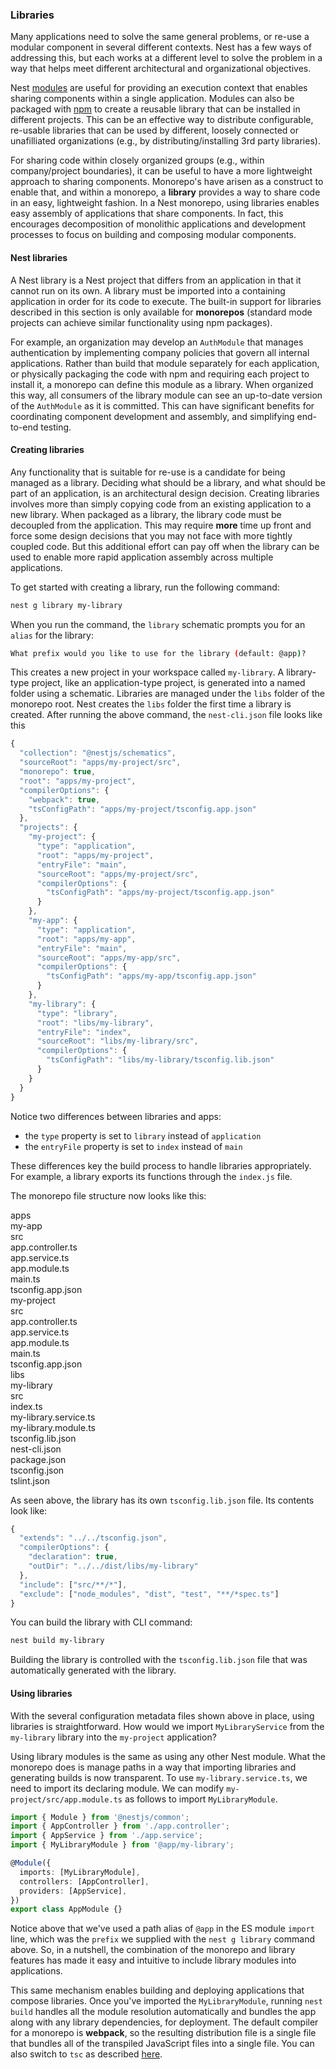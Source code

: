 ### Libraries

Many applications need to solve the same general problems, or re-use a modular component in several different contexts.  Nest has a few ways of addressing this, but each works at a different level to solve the problem in a way that helps meet different architectural and organizational objectives.

Nest [modules](/modules) are useful for providing an execution context that enables sharing components within a single application.  Modules can also be packaged with [npm](https://npmjs.com) to create a reusable library that can be installed in different projects.  This can be an effective way to distribute configurable, re-usable libraries that can be used by different, loosely connected or unafilliated organizations (e.g., by distributing/installing 3rd party libraries).

For sharing code within closely organized groups (e.g., within company/project boundaries), it can be useful to have a more lightweight approach to sharing components.  Monorepo's have arisen as a construct to enable that, and within a monorepo, a **library** provides a way to share code in an easy, lightweight fashion.  In a Nest monorepo, using libraries enables easy assembly of applications that share components.  In fact, this encourages decomposition of monolithic applications and development processes to focus on building and composing modular components.

#### Nest libraries

A Nest library is a Nest project that differs from an application in that it cannot run on its own. A library must be imported into a containing application in order for its code to execute.  The built-in support for libraries described in this section is only available for **monorepos** (standard mode projects can achieve similar functionality using npm packages).

For example, an organization may develop an `AuthModule` that manages authentication by implementing company policies that govern all internal applications.  Rather than build that module separately for each application, or physically packaging the code with npm and requiring each project to install it, a monorepo can define this module as a library.  When organized this way, all consumers of the library module can see an up-to-date version of the `AuthModule` as it is committed.  This can have significant benefits for coordinating component development and assembly, and simplifying end-to-end testing.

#### Creating libraries

Any functionality that is suitable for re-use is a candidate for being managed as a library.  Deciding what should be a library, and what should be part of an application, is an architectural design decision.  Creating libraries involves more than simply copying code from an existing application to a new library.  When packaged as a library, the library code must be decoupled from the application.  This may require **more** time up front and force some design decisions that you may not face with more tightly coupled code.  But this additional effort can pay off when the library can be used to enable more rapid application assembly across multiple applications.

To get started with creating a library, run the following command:

```bash
nest g library my-library
```

When you run the command, the `library` schematic prompts you for an `alias` for the library:
```bash
What prefix would you like to use for the library (default: @app)?
```

This creates a new project in your workspace called `my-library`.  A library-type project, like an application-type project, is generated into a named folder using a schematic.  Libraries are managed under the `libs` folder of the monorepo root.  Nest creates the `libs` folder the first time a library is created.  After running the above command, the `nest-cli.json` file looks like this

```javascript
{
  "collection": "@nestjs/schematics",
  "sourceRoot": "apps/my-project/src",
  "monorepo": true,
  "root": "apps/my-project",
  "compilerOptions": {
    "webpack": true,
    "tsConfigPath": "apps/my-project/tsconfig.app.json"
  },
  "projects": {
    "my-project": {
      "type": "application",
      "root": "apps/my-project",
      "entryFile": "main",
      "sourceRoot": "apps/my-project/src",
      "compilerOptions": {
        "tsConfigPath": "apps/my-project/tsconfig.app.json"
      }
    },
    "my-app": {
      "type": "application",
      "root": "apps/my-app",
      "entryFile": "main",
      "sourceRoot": "apps/my-app/src",
      "compilerOptions": {
        "tsConfigPath": "apps/my-app/tsconfig.app.json"
      }
    },
    "my-library": {
      "type": "library",
      "root": "libs/my-library",
      "entryFile": "index",
      "sourceRoot": "libs/my-library/src",
      "compilerOptions": {
        "tsConfigPath": "libs/my-library/tsconfig.lib.json"
      }
    }
  }
}
```

Notice two differences between libraries and apps:
- the `type` property is set to `library` instead of `application`
- the `entryFile` property is set to `index` instead of `main`

These differences key the build process to handle libraries appropriately.  For example, a library exports its functions through the `index.js` file.

The monorepo file structure now looks like this:

<div class="file-tree">
  <div class="item">apps</div>
    <div class="children">
      <div class="item">my-app</div>
      <div class="children">
        <div class="item">src</div>
        <div class="children">
          <div class="item">app.controller.ts</div>
          <div class="item">app.service.ts</div>
          <div class="item">app.module.ts</div>
          <div class="item">main.ts</div>
        </div>
        <div class="item">tsconfig.app.json</div>
      </div>
      <div class="item">my-project</div>
      <div class="children">
        <div class="item">src</div>
        <div class="children">
          <div class="item">app.controller.ts</div>
          <div class="item">app.service.ts</div>
          <div class="item">app.module.ts</div>
          <div class="item">main.ts</div>
        </div>
        <div class="item">tsconfig.app.json</div>
      </div>
    </div>
  <div class="item">libs</div>
    <div class="children">
      <div class="item">my-library</div>
      <div class="children">
        <div class="item">src</div>
        <div class="children">
          <div class="item">index.ts</div>
          <div class="item">my-library.service.ts</div>
          <div class="item">my-library.module.ts</div>
        </div>
        <div class="item">tsconfig.lib.json</div>
      </div>
    </div>
  <div class="item">nest-cli.json</div>
  <div class="item">package.json</div>
  <div class="item">tsconfig.json</div>
  <div class="item">tslint.json</div>
</div>

As seen above, the library has its own `tsconfig.lib.json` file.  Its contents look like:

```javascript
{
  "extends": "../../tsconfig.json",
  "compilerOptions": {
    "declaration": true,
    "outDir": "../../dist/libs/my-library"
  },
  "include": ["src/**/*"],
  "exclude": ["node_modules", "dist", "test", "**/*spec.ts"]
}
```

You can build the library with CLI command:

```bash
nest build my-library
```

Building the library is controlled with the `tsconfig.lib.json` file that was automatically generated with the library.

#### Using libraries

With the several configuration metadata files shown above in place, using libraries is straightforward.  How would we import `MyLibraryService` from the `my-library` library into the `my-project` application?

Using library modules is the same as using any other Nest module.  What the monorepo does is manage paths in a way that importing libraries and generating builds is now transparent.  To use `my-library.service.ts`, we need to import its declaring module.  We can modify `my-project/src/app.module.ts` as follows to import `MyLibraryModule`.

```typescript
import { Module } from '@nestjs/common';
import { AppController } from './app.controller';
import { AppService } from './app.service';
import { MyLibraryModule } from '@app/my-library';

@Module({
  imports: [MyLibraryModule],
  controllers: [AppController],
  providers: [AppService],
})
export class AppModule {}
```

Notice above that we've used a path alias of `@app` in the ES module `import` line, which was the `prefix` we supplied with the `nest g library` command above.  So, in a nutshell, the combination of the monorepo and library features has made it easy and intuitive to include library modules into applications.

This same mechanism enables building and deploying applications that compose libraries.  Once you've imported the `MyLibraryModule`, running `nest build` handles all the module resolution automatically and bundles the app along with any library dependencies, for deployment.  The default compiler for a monorepo is **webpack**, so the resulting distribution file is a single file that bundles all of the transpiled JavaScript files into a single file.  You can also switch to `tsc` as described <a href="https://docs.nestjs.com/cli/workspaces#compiler-options">here</a>.
